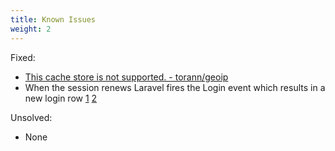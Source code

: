 ```yaml
---
title: Known Issues
weight: 2
---
```


Fixed:

- [This cache store is not supported. - torann/geoip](https://github.com/Torann/laravel-geoip/issues/147#issuecomment-528414630)
- When the session renews Laravel fires the Login event which results in a new login row [1](https://github.com/bubka/laravel-authentication-log/issues/13) [2](https://bubka.com/docs/laravel-authentication-log/v1/start/configuration#user-content-example-event-override)

Unsolved:

- None
